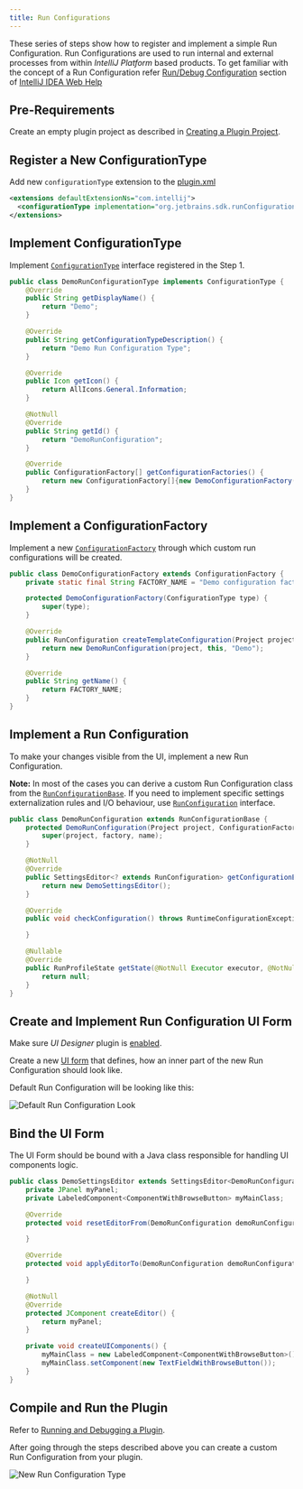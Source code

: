 ```yaml
---
title: Run Configurations
---
```

<!-- Copyright 2000-2020 JetBrains s.r.o. and other contributors. Use of this source code is governed by the Apache 2.0 license that can be found in the LICENSE file. -->

These series of steps show how to register and implement a simple Run Configuration.
Run Configurations are used to run internal and external processes from within *IntelliJ Platform* based products.
To get familiar with the concept of a Run Configuration refer [Run/Debug Configuration](https://www.jetbrains.com/idea/help/run-debug-configuration.html) section of  [IntelliJ IDEA Web Help](https://www.jetbrains.com/idea/help/intellij-idea.html)

## Pre-Requirements

Create an empty plugin project as described in [Creating a Plugin Project](/basics/getting_started.md).

## Register a New ConfigurationType

Add new `configurationType` extension to the [plugin.xml](https://github.com/JetBrains/intellij-sdk-code-samples/blob/master/run_configuration/src/main/resources/META-INF/plugin.xml)

```xml
<extensions defaultExtensionNs="com.intellij">
  <configurationType implementation="org.jetbrains.sdk.runConfiguration.DemoRunConfigurationType"/>
</extensions>
```

## Implement ConfigurationType

Implement  [`ConfigurationType`](upsource:///platform/lang-api/src/com/intellij/execution/configurations/ConfigurationType.java)  interface registered in the Step 1.

```java
public class DemoRunConfigurationType implements ConfigurationType {
    @Override
    public String getDisplayName() {
        return "Demo";
    }

    @Override
    public String getConfigurationTypeDescription() {
        return "Demo Run Configuration Type";
    }

    @Override
    public Icon getIcon() {
        return AllIcons.General.Information;
    }

    @NotNull
    @Override
    public String getId() {
        return "DemoRunConfiguration";
    }

    @Override
    public ConfigurationFactory[] getConfigurationFactories() {
        return new ConfigurationFactory[]{new DemoConfigurationFactory(this)};
    }
}
```

## Implement a ConfigurationFactory

Implement a new [`ConfigurationFactory`](upsource:///platform/lang-api/src/com/intellij/execution/configurations/ConfigurationFactory.java) through which custom run configurations will be created.

```java
public class DemoConfigurationFactory extends ConfigurationFactory {
    private static final String FACTORY_NAME = "Demo configuration factory";

    protected DemoConfigurationFactory(ConfigurationType type) {
        super(type);
    }

    @Override
    public RunConfiguration createTemplateConfiguration(Project project) {
        return new DemoRunConfiguration(project, this, "Demo");
    }

    @Override
    public String getName() {
        return FACTORY_NAME;
    }
}

```

## Implement a Run Configuration

To make your changes visible from the UI, implement a new Run Configuration.

**Note:** In most of the cases you can derive a custom Run Configuration class from the [`RunConfigurationBase`](upsource:///platform/lang-api/src/com/intellij/execution/configurations/RunConfigurationBase.java).
If you need to implement specific settings externalization rules and I/O behaviour, use [`RunConfiguration`](upsource:///platform/lang-api/src/com/intellij/execution/configurations/RunConfiguration.java) interface.

```java
public class DemoRunConfiguration extends RunConfigurationBase {
    protected DemoRunConfiguration(Project project, ConfigurationFactory factory, String name) {
        super(project, factory, name);
    }

    @NotNull
    @Override
    public SettingsEditor<? extends RunConfiguration> getConfigurationEditor() {
        return new DemoSettingsEditor();
    }

    @Override
    public void checkConfiguration() throws RuntimeConfigurationException {

    }

    @Nullable
    @Override
    public RunProfileState getState(@NotNull Executor executor, @NotNull ExecutionEnvironment executionEnvironment) throws ExecutionException {
        return null;
    }
}
```

## Create and Implement Run Configuration UI Form

Make sure _UI Designer_ plugin is [enabled](https://www.jetbrains.com/help/idea/managing-plugins.html).

Create a new  [UI form](https://www.jetbrains.com/help/idea/designing-gui-major-steps.html)  that defines, how an inner part of the new Run Configuration should look like.

Default Run Configuration will be looking like this:

![Default Run Configuration Look](run_configurations/img/ui_form.png)

## Bind the UI Form

The UI Form should be bound with a Java class responsible for handling UI components logic.

```java
public class DemoSettingsEditor extends SettingsEditor<DemoRunConfiguration> {
    private JPanel myPanel;
    private LabeledComponent<ComponentWithBrowseButton> myMainClass;

    @Override
    protected void resetEditorFrom(DemoRunConfiguration demoRunConfiguration) {

    }

    @Override
    protected void applyEditorTo(DemoRunConfiguration demoRunConfiguration) throws ConfigurationException {

    }

    @NotNull
    @Override
    protected JComponent createEditor() {
        return myPanel;
    }

    private void createUIComponents() {
        myMainClass = new LabeledComponent<ComponentWithBrowseButton>();
        myMainClass.setComponent(new TextFieldWithBrowseButton());
    }
}
```

## Compile and Run the Plugin

Refer to [Running and Debugging a Plugin](/basics/getting_started/running_and_debugging_a_plugin.md).

After going through the steps described above you can create a custom Run Configuration from your plugin.

![New Run Configuration Type](run_configurations/img/new_run_configuration.png)
